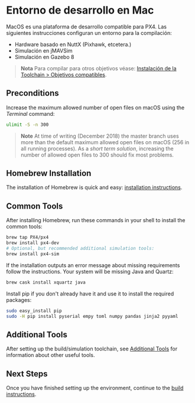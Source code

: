 # Entorno de desarrollo en Mac

MacOS es una plataforma de desarrollo compatible para PX4. Las siguientes instrucciones configuran un entorno para la compilación:

* Hardware basado en NuttX (Pixhawk, etcetera.)
* Simulación en jMAVSim
* Simulación en Gazebo 8

> **Nota** Para compilar para otros objetivos véase: [Instalación de la Toolchain > Objetivos compatibles](../setup/dev_env.md#supported-targets).

## Preconditions

Increase the maximum allowed number of open files on macOS using the *Terminal* command:

```sh
ulimit -S -n 300
```

> **Note** At time of writing (December 2018) the master branch uses more than the default maximum allowed open files on macOS (256 in all running processes). As a *short term solution*, increasing the number of allowed open files to 300 should fix most problems.

## Homebrew Installation

The installation of Homebrew is quick and easy: [installation instructions](https://brew.sh).

## Common Tools

After installing Homebrew, run these commands in your shell to install the common tools:

```sh
brew tap PX4/px4
brew install px4-dev
# Optional, but recommended additional simulation tools:
brew install px4-sim
```

If the installation outputs an error message about missing requirements follow the instructions. Your system will be missing Java and Quartz:

```sh
brew cask install xquartz java
```

Install pip if you don't already have it and use it to install the required packages:

```sh
sudo easy_install pip
sudo -H pip install pyserial empy toml numpy pandas jinja2 pyyaml
```

## Additional Tools

After setting up the build/simulation toolchain, see [Additional Tools](../setup/generic_dev_tools.md) for information about other useful tools.

## Next Steps

Once you have finished setting up the environment, continue to the [build instructions](../setup/building_px4.md).